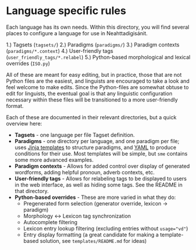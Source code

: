 ﻿# Language specific rules

Each language has its own needs. Within this directory, you will find several places
to configure a language for use in Neahttadigisánit.

 1.) Tagsets (`tagsets/`)
 2.) Paradigms (`paradigms/`)
 3.) Paradigm contexts (`paradigms/*.context`)
 4.) User-friendly tags (`user_friendly_tags/*.relabel`)
 5.) Python-based morphological and lexical overrides (`ISO.py`)

All of these are meant for easy editing, but in practice, those that are not
Python files are the easiest, and linguists are encouraged to take a look and
feel welcome to make edits. Since the Python-files are somewhat obtuse to edit
for linguists, the eventual goal is that any linguistic configuration necessary
within these files will be transitioned to a more user-friendly format.

Each of these are documented in their relevant directories, but a quick overview here:

 * **Tagsets** - one language per file Tagset definition.
 * **Paradigms** - one directory per language, and one paradigm per file; uses
   [Jinja templates][jinja] to structure paradigms, and [YAML][yaml]
   to produce conditions for their use. Most templates will be simple, but
   `sme` contains some more advanced examples.
 * **Paradigm contexts** - Allows for added control over display of generated
   wordforms, adding helpful pronoun, adverb contexts, etc.
 * **User-friendly tags** - Allows for relabeling tags to be displayed to users
   in the web interface, as well as hiding some tags. See the README in that
   directory.
 * **Python-based overrides** - These are more varied in what they do:
   - Pregenerated form selection (generator override, lexicon -> paradigm)
   - Morphology <-> Lexicon tag synchronization
   - Autocomplete filtering
   - Lexicon entry lookup filtering (excluding entries without `usage="vd"`)
   - Entry display formatting (a great candidate for making a template-based solution,
     see `templates/README.md` for ideas)

  [jinja]: http://jinja.pocoo.org/docs/templates/
  [yaml]: http://en.wikipedia.org/wiki/YAML
